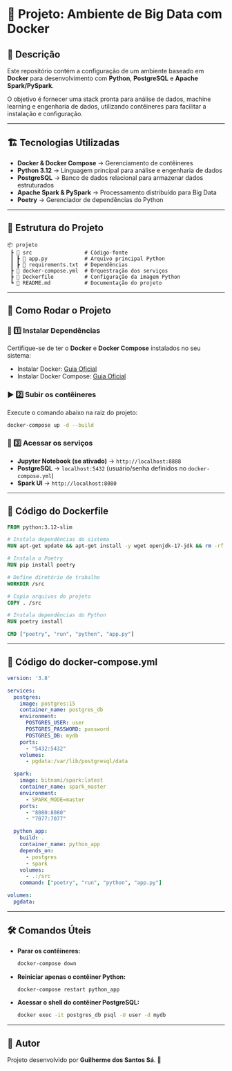 # 🚀 Projeto: Ambiente de Big Data com Docker

## 📌 Descrição
Este repositório contém a configuração de um ambiente baseado em **Docker** para desenvolvimento com **Python**, **PostgreSQL** e **Apache Spark/PySpark**. 

O objetivo é fornecer uma stack pronta para análise de dados, machine learning e engenharia de dados, utilizando contêineres para facilitar a instalação e configuração.

---

## 🏗️ Tecnologias Utilizadas

- **Docker & Docker Compose** → Gerenciamento de contêineres
- **Python 3.12** → Linguagem principal para análise e engenharia de dados
- **PostgreSQL** → Banco de dados relacional para armazenar dados estruturados
- **Apache Spark & PySpark** → Processamento distribuído para Big Data
- **Poetry** → Gerenciador de dependências do Python

---

## 📂 Estrutura do Projeto

```
📦 projeto
 ┣ 📂 src                 # Código-fonte
 ┃ ┣ 📜 app.py            # Arquivo principal Python
 ┃ ┣ 📜 requirements.txt  # Dependências
 ┣ 📜 docker-compose.yml  # Orquestração dos serviços
 ┣ 📜 Dockerfile          # Configuração da imagem Python
 ┗ 📜 README.md           # Documentação do projeto
```

---

## 🚀 Como Rodar o Projeto

### 🐳 1️⃣ Instalar Dependências
Certifique-se de ter o **Docker** e **Docker Compose** instalados no seu sistema:

- Instalar Docker: [Guia Oficial](https://docs.docker.com/get-docker/)
- Instalar Docker Compose: [Guia Oficial](https://docs.docker.com/compose/install/)

### ▶️ 2️⃣ Subir os contêineres
Execute o comando abaixo na raiz do projeto:

```sh
docker-compose up -d --build
```

### 📌 3️⃣ Acessar os serviços
- **Jupyter Notebook (se ativado)** → `http://localhost:8888`
- **PostgreSQL** → `localhost:5432` (usuário/senha definidos no `docker-compose.yml`)
- **Spark UI** → `http://localhost:8080`

---

## 📜 Código do Dockerfile
```dockerfile
FROM python:3.12-slim

# Instala dependências do sistema
RUN apt-get update && apt-get install -y wget openjdk-17-jdk && rm -rf /var/lib/apt/lists/*

# Instala o Poetry
RUN pip install poetry

# Define diretório de trabalho
WORKDIR /src

# Copia arquivos do projeto
COPY . /src

# Instala dependências do Python
RUN poetry install

CMD ["poetry", "run", "python", "app.py"]
```

---

## 📜 Código do docker-compose.yml
```yaml
version: '3.8'

services:
  postgres:
    image: postgres:15
    container_name: postgres_db
    environment:
      POSTGRES_USER: user
      POSTGRES_PASSWORD: password
      POSTGRES_DB: mydb
    ports:
      - "5432:5432"
    volumes:
      - pgdata:/var/lib/postgresql/data

  spark:
    image: bitnami/spark:latest
    container_name: spark_master
    environment:
      - SPARK_MODE=master
    ports:
      - "8080:8080"
      - "7077:7077"

  python_app:
    build: .
    container_name: python_app
    depends_on:
      - postgres
      - spark
    volumes:
      - .:/src
    command: ["poetry", "run", "python", "app.py"]

volumes:
  pgdata:
```

---

## 🛠️ Comandos Úteis

- **Parar os contêineres:**
  ```sh
  docker-compose down
  ```

- **Reiniciar apenas o contêiner Python:**
  ```sh
  docker-compose restart python_app
  ```

- **Acessar o shell do contêiner PostgreSQL:**
  ```sh
  docker exec -it postgres_db psql -U user -d mydb
  ```

---

## 📝 Autor
Projeto desenvolvido por **Guilherme dos Santos Sá**. 🚀

